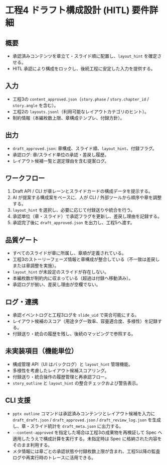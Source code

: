 # 工程4 ドラフト構成設計 (HITL) 要件詳細

## 概要
- 承認済みコンテンツを章立て・スライド順に配置し、`layout_hint` を確定させる。
- HITL 承認により構成をロックし、後続工程に安定した入力を提供する。

## 入力
- 工程3の `content_approved.json`（`story.phase` / `story.chapter_id` / `story.angle` を含む）。
- 工程2の `layouts.jsonl`（利用可能なレイアウトカテゴリのヒント）。
- 制約情報（本編枚数上限、章構成テンプレ、付録方針）。

## 出力
- `draft_approved.json`: 章構成、スライド順、`layout_hint`、付録フラグ。
- 承認ログ: 章/スライド単位の承認・差戻し履歴。
- レイアウト候補一覧と選定理由を含む提案ログ。

## ワークフロー
1. Draft API / CLI が章レーンとスライドカードの構成データを提示する。
2. AI が提案する構成案をベースに、人が CLI / 外部ツールから順序や章を調整する。
3. `layout_hint` を選択し、必要に応じて付録送りや統合を行う。
4. 承認単位（章・スライド）で承認フラグを更新し、差戻し理由を記録する。
5. 承認完了後に `draft_approved.json` を出力し、工程5へ渡す。

## 品質ゲート
- すべてのスライドが章に所属し、章順が定義されている。
- 工程3のストーリーフェーズ情報と章構成が整合している（不一致は差戻しまたは章調整を実施）。
- `layout_hint` が未設定のスライドが存在しない。
- 本編枚数が制約内に収まっている（超過は付録へ移動済み）。
- 承認ログが揃い、差戻し理由が空欄でない。

## ログ・連携
- 承認イベントログと工程3ログを `slide_uid` で突合可能にする。
- レイアウト候補のスコア（用途タグ一致率、容量適合度、多様性）を記録する。
- 付録送り・統合の履歴を残し、後続のマッピングで参照する。

## 未実装項目（機能単位）
- 構成管理 API（UI はバックログ）と `layout_hint` 管理機能。
- 多様性を考慮したレイアウト候補スコアリング。
- 付録送り・統合操作の履歴管理と再承認フロー。
- `story_outline` と `layout_hint` の整合チェックおよび警告表示。

## CLI 支援
- `pptx outline` コマンドは承認済みコンテンツとレイアウト候補を入力に `draft_draft.json` / `draft_approved.json` / `draft_review_log.json` を生成し、章・スライド統計を `draft_meta.json` に出力する。
- `--content-approved` を指定した場合は工程3の成果物を再検証して Spec へ適用したうえで構成計算を実行する。未指定時は Spec に格納された内容をそのまま利用する。
- メタ情報には章ごとの承認状態や付録枚数上限が含まれ、工程5以降の監査ログや再実行時のトレースに活用できる。
